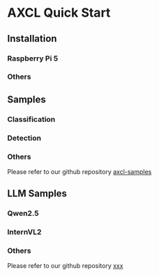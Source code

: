 # AXCL Quick Start

## Installation

### Raspberry Pi 5

### Others

## Samples

### Classification

### Detection

### Others

Please refer to our github repository [axcl-samples]()

## LLM Samples

### Qwen2.5

### InternVL2

### Others
Please refer to our github repository [xxx]()
